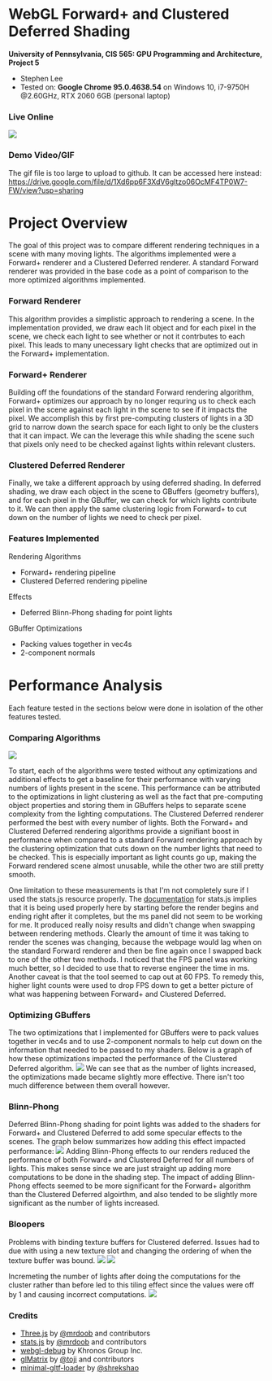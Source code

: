 WebGL Forward+ and Clustered Deferred Shading
======================

**University of Pennsylvania, CIS 565: GPU Programming and Architecture, Project 5**

* Stephen Lee
* Tested on: **Google Chrome  95.0.4638.54** on
  Windows 10, i7-9750H @2.60GHz, RTX 2060 6GB (personal laptop)

### Live Online

[![](img/start.PNG)](http://StephenLee129.github.io/Project5-WebGL-Forward-Plus-and-Clustered-Deferred)

### Demo Video/GIF

The gif file is too large to upload to github. It can be accessed here instead: https://drive.google.com/file/d/1Xd6pp6F3XdV6gltzo06OcMF4TP0W7-FW/view?usp=sharing

# Project Overview

The goal of this project was to compare different rendering techniques in a scene with many moving lights. The algorithms implemented were a Forward+ renderer and a Clustered Deferred renderer. A standard Forward renderer was provided in the base code as a point of comparison to the more optimized algorithms implemented.

### Forward Renderer
This algorithm provides a simplistic approach to rendering a scene. In the implementation provided, we draw each lit object and for each pixel in the scene, we check each light to see whether or not it contrbutes to each pixel. This leads to many unecessary light checks that are optimized out in the Forward+ implementation.

### Forward+ Renderer
Building off the foundations of the standard Forward rendering algorithm, Forward+ optimizes our approach by no longer requring us to check each pixel in the scene against each light in the scene to see if it impacts the pixel. We accomplish this by first pre-computing clusters of lights in a 3D grid to narrow down the search space for each light to only be the clusters that it can impact. We can the leverage this while shading the scene such that pixels only need to be checked against lights within relevant clusters.

### Clustered Deferred Renderer
Finally, we take a different approach by using deferred shading. In deferred shading, we draw each object in the scene to GBuffers (geometry buffers), and for each pixel in the GBuffer, we can check for which lights contribute to it. We can then apply the same clustering logic from Forward+ to cut down on the number of lights we need to check per pixel.

### Features Implemented
Rendering Algorithms
* Forward+ rendering pipeline
* Clustered Deferred rendering pipeline

Effects
* Deferred Blinn-Phong shading for point lights

GBuffer Optimizations
* Packing values together in vec4s
* 2-component normals

# Performance Analysis
Each feature tested in the sections below were done in isolation of the other features tested.

### Comparing Algorithms
<img src="img/comp.png">

To start, each of the algorithms were tested without any optimizations and additional effects to get a baseline for their performance with varying numbers of lights present in the scene. This performance can be attributed to the optimizations in light clustering as well as the fact that pre-computing object properties and storing them in GBuffers helps to separate scene complexity from the lighting computations. The Clustered Deferred renderer performed the best with every number of lights. Both the Forward+ and Clustered Deferred rendering algorithms provide a signifiant boost in performance when compared to a standard Forward rendering approach by the clustering optimization that cuts down on the number lights that need to be checked. This is especially important as light counts go up, making the Forward rendered scene almost unusable, while the other two are still pretty smooth.

One limitation to these measurements is that I'm not completely sure if I used the stats.js resource properly. The [documentation](https://github.com/mrdoob/stats.js/) for stats.js implies that it is being used properly here by starting before the render begins and ending right after it completes, but the ms panel did not seem to be working for me. It produced really noisy results and didn't change when swapping between rendering methods. Clearly the amount of time it was taking to render the scenes was changing, because the webpage would lag when on the standard Forward renderer and then be fine again once I swapped back to one of the other two methods. I noticed that the FPS panel was working much better, so I decided to use that to reverse engineer the time in ms. Another caveat is that the tool seemed to cap out at 60 FPS. To remedy this, higher light counts were used to drop FPS down to get a better picture of what was happening between Forward+ and Clustered Deferred.

### Optimizing GBuffers
The two optimizations that I implemented for GBuffers were to pack values together in vec4s and to use 2-component normals to help cut down on the information that needed to be passed to my shaders. Below is a graph of how these optimizations impacted the performance of the Clustered Deferred algorithm.
<img src="img/opt.png">
We can see that as the number of lights increased, the optimizations made became slightly more effective. There isn't too much difference between them overall however.

### Blinn-Phong
Deferred Blinn-Phong shading for point lights was added to the shaders for Forward+ and Clustered Deferred to add some specular effects to the scenes. The graph below summarizes how adding this effect impacted performance:
<img src="img/bp.png">
Adding Blinn-Phong effects to our renders reduced the performance of both Forward+ and Clustered Deferred for all numbers of lights. This makes sense since we are just straight up adding more computations to be done in the shading step. The impact of adding Blinn-Phong effects seemed to be more significant for the Forward+ algorithm than the Clustered Deferred algoirthm, and also tended to be slightly more significant as the number of lights increased.

### Bloopers
Problems with binding texture buffers for Clustered deferred. Issues had to due with using a new texture slot and changing the ordering of when the texture buffer was bound.
<img src="img/buffer1.PNG">
<img src="img/buffer2.PNG">

Incremeting the number of lights after doing the computations for the cluster rather than before led to this tiling effect since the values were off by 1 and causing incorrect computations.
<img src="img/tiled.PNG">

### Credits

* [Three.js](https://github.com/mrdoob/three.js) by [@mrdoob](https://github.com/mrdoob) and contributors
* [stats.js](https://github.com/mrdoob/stats.js) by [@mrdoob](https://github.com/mrdoob) and contributors
* [webgl-debug](https://github.com/KhronosGroup/WebGLDeveloperTools) by Khronos Group Inc.
* [glMatrix](https://github.com/toji/gl-matrix) by [@toji](https://github.com/toji) and contributors
* [minimal-gltf-loader](https://github.com/shrekshao/minimal-gltf-loader) by [@shrekshao](https://github.com/shrekshao)
